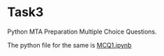 # Task3

Python MTA Preparation Multiple Choice Questions.

The python file for the same is [MCQ1.ipynb](https://github.com/Pranav-Khurana/TIL/blob/master/ml_course/ipynbfiles/MCQ1.ipynb)
